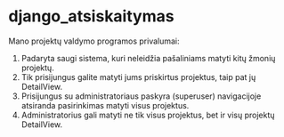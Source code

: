 # django_atsiskaitymas
Mano projektų valdymo programos privalumai:
1. Padaryta saugi sistema, kuri neleidžia pašaliniams matyti kitų žmonių projektų.
2. Tik prisijungus galite matyti jums priskirtus projektus, taip pat jų DetailView.
3. Prisijungus su administratoriaus paskyra (superuser) navigacijoje atsiranda pasirinkimas matyti visus projektus.
4. Administratorius gali matyti ne tik visus projektus, bet ir visų projektų DetailView.
